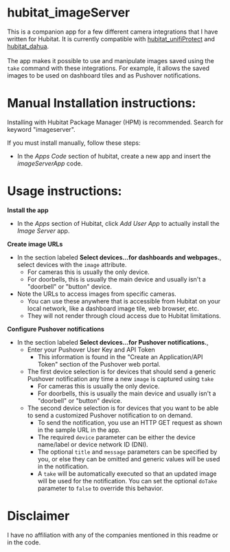 # hubitat_imageServer

This is a companion app for a few different camera integrations that I have written for Hubitat.  It is currently compatible with [hubitat_unifiProtect](https://community.hubitat.com/t/ubiquiti-unifi-protect-cameras/17624/37) and [hubitat_dahua](https://community.hubitat.com/t/dahua-and-amcrest-integration-for-cameras-and-doorbells/109047).
<br><br>
The app makes it possible to use and manipulate images saved using the `take` command with these integrations.  For example, it allows the saved images to be used on dashboard tiles and as Pushover notifications.


# Manual Installation instructions:

Installing with Hubitat Package Manager (HPM) is recommended.  Search for keyword "imageserver".

If you must install manually, follow these steps:

* In the *Apps Code* section of hubitat, create a new app and insert the *imageServerApp* code.

# Usage instructions:

**Install the app**
* In the *Apps* section of Hubitat, click *Add User App* to actually install the *Image Server* app.

**Create image URLs**

* In the section labeled **Select devices...for dashboards and webpages.**, select devices with the `image` attribute.
    * For cameras this is usually the only device.
    * For doorbells, this is usually the main device and usually isn't a "doorbell" or "button" device.
* Note the URLs to access images from specific cameras.
    * You can use these anywhere that is accessible from Hubitat on your local network, like a dashboard image tile, web browser, etc.
    * They will not render through cloud access due to Hubitat limitations.

**Configure Pushover notifications**

* In the section labeled **Select devices...for Pushover notifications.**, 
    * Enter your Pushover User Key and API Token
        * This information is found in the "Create an Application/API Token" section of the Pushover web portal.
    * The first device selection is for devices that should send a generic Pushover notification any time a new `image` is captured using `take`
        * For cameras this is usually the only device.
        * For doorbells, this is usually the main device and usually isn't a "doorbell" or "button" device.
    * The second device selection is for devices that you want to be able to send a customized Pushover notification to on demand.
        * To send the notification, you use an HTTP GET request as shown in the sample URL in the app.
        * The required `device` parameter can be either the device name/label or device network ID (DNI).
        * The optional `title` and `message` parameters can be specified by you, or else they can be omitted and generic values will be used in the notification.
        * A `take` will be automatically executed so that an updated image will be used for the notification.  You can set the optional `doTake` parameter to `false` to override this behavior.

# Disclaimer

I have no affiliation with any of the companies mentioned in this readme or in the code.
